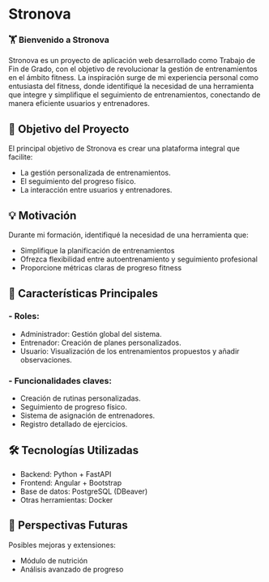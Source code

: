 # Stronova

### 🏋️ Bienvenido a Stronova

Stronova es un proyecto de aplicación web desarrollado como Trabajo de Fin de Grado, con el objetivo de revolucionar la gestión de entrenamientos en el ámbito fitness. La inspiración surge de mi experiencia personal como entusiasta del fitness, donde identifiqué la necesidad de una herramienta que integre y simplifique el seguimiento de entrenamientos, conectando de manera eficiente usuarios y entrenadores.

## 🎯 Objetivo del Proyecto
El principal objetivo de Stronova es crear una plataforma integral que facilite:
- La gestión personalizada de entrenamientos.
- El seguimiento del progreso físico.
- La interacción entre usuarios y entrenadores.

## 💡 Motivación
Durante mi formación, identifiqué la necesidad de una herramienta que:
- Simplifique la planificación de entrenamientos
- Ofrezca flexibilidad entre autoentrenamiento y seguimiento profesional
- Proporcione métricas claras de progreso fitness

## 🚀 Características Principales
### - Roles:
  - Administrador: Gestión global del sistema.
  - Entrenador: Creación de planes personalizados.
  - Usuario: Visualización de los entrenamientos propuestos y añadir observaciones.

### - Funcionalidades claves:
  - Creación de rutinas personalizadas.
  - Seguimiento de progreso físico.
  - Sistema de asignación de entrenadores.
  - Registro detallado de ejercicios.

## 🛠 Tecnologías Utilizadas
- Backend: Python + FastAPI
- Frontend: Angular + Bootstrap
- Base de datos: PostgreSQL (DBeaver)
- Otras herramientas: Docker

## 🔮 Perspectivas Futuras
Posibles mejoras y extensiones:
- Módulo de nutrición
- Análisis avanzado de progreso
